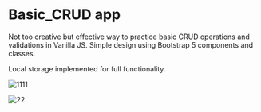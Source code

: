 # Basic_CRUD app

Not too creative but effective way to practice basic CRUD operations and validations in Vanilla JS. Simple design using Bootstrap 5 components and classes.

Local storage implemented for full functionality.

![1111](https://user-images.githubusercontent.com/84479630/207738532-2fac1d0b-3406-4f2f-93fb-c4c8be8235fd.png)

![22](https://user-images.githubusercontent.com/84479630/207737883-82b1b13b-c893-40ff-bcb0-f535a7a2be6d.png)
